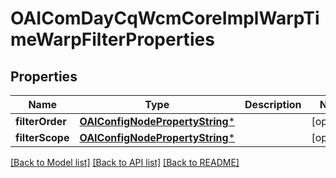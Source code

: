 # OAIComDayCqWcmCoreImplWarpTimeWarpFilterProperties

## Properties
Name | Type | Description | Notes
------------ | ------------- | ------------- | -------------
**filterOrder** | [**OAIConfigNodePropertyString***](OAIConfigNodePropertyString.md) |  | [optional] 
**filterScope** | [**OAIConfigNodePropertyString***](OAIConfigNodePropertyString.md) |  | [optional] 

[[Back to Model list]](../README.md#documentation-for-models) [[Back to API list]](../README.md#documentation-for-api-endpoints) [[Back to README]](../README.md)


